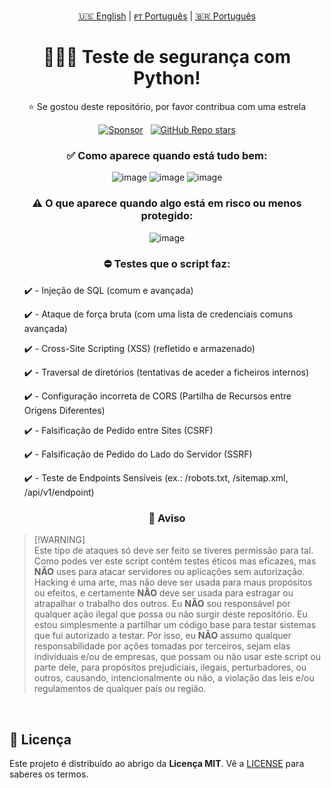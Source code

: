 <!-- |||||||||||||||||||| EN - PT |||||||||||||||||||| -->
<p align='center'>
  <a href="https://github.com/dev-ggomes/security-test-with-python/blob/main/README.md">🇺🇸 English</a> | 
  <a href="https://github.com/dev-ggomes/security-test-with-python/blob/main/README-pt-pt.md">ᴘᴛ Português</a> | 
  <a href="https://github.com/dev-ggomes/security-test-with-python/blob/main/README-pt-br.md">🇧🇷 Português</a>
</p>

<h1 align="center">
  👨🏽‍💻 Teste de segurança com Python!
</h1>

<p align="center">
  ⭐ Se gostou deste repositório, por favor contribua com uma estrela
</p>

<!-- |||||||||||||||||||| SPONSORS & STARS |||||||||||||||||||| -->
<p align='center'>
  <a href="https://github.com/sponsors/dev-ggomes"><img alt="Sponsor" src="https://img.shields.io/badge/sponsor-30363D?style=for-the-badge&logo=GitHub-Sponsors&logoColor=#white" /></a>
  &nbsp;
  <a href="#"><img alt="GitHub Repo stars" src="https://img.shields.io/github/stars/dev-ggomes/security-test-with-python?style=for-the-badge" /></a>
</p>

<div align="center">
  
  ### ✅ Como aparece quando está tudo bem:
  ![image](https://github.com/user-attachments/assets/108227d2-fb4a-49f0-b4ea-a9cb2ee970e7)
  ![image](https://github.com/user-attachments/assets/6c2a144f-cca3-4248-b1a0-85ff6ce0a63c)
  ![image](https://github.com/user-attachments/assets/06a03103-378b-4dda-85fb-ec6fbe979fb5)

  ### ⚠️ O que aparece quando algo está em risco ou menos protegido:
  ![image](https://github.com/user-attachments/assets/5fe449a3-1f32-41ab-9b4a-20002c6af681)

  ### ⛔ Testes que o script faz:
  
</div>

<div align="left">
  <ul>
    ✔️ - Injeção de SQL (comum e avançada)
  </ul>
  <ul>
    ✔️ - Ataque de força bruta (com uma lista de credenciais comuns avançada)
  </ul>
  <ul>
    ✔️ - Cross-Site Scripting (XSS) (refletido e armazenado)
  </ul>
  <ul>
    ✔️ - Traversal de diretórios (tentativas de aceder a ficheiros internos)
  </ul>
  <ul>
    ✔️ - Configuração incorreta de CORS (Partilha de Recursos entre Origens Diferentes)
  </ul>
  <ul>
    ✔️ - Falsificação de Pedido entre Sites (CSRF)
  </ul>
  <ul>
    ✔️ - Falsificação de Pedido do Lado do Servidor (SSRF)
  </ul>
  <ul>
    ✔️ - Teste de Endpoints Sensíveis (ex.: /robots.txt, /sitemap.xml, /api/v1/endpoint)
  </ul>
</div>

<div align="center">
  
  ### 🛑 Aviso

</div>

  > [!WARNING]\
  > Este tipo de ataques só deve ser feito se tiveres permissão para tal. Como podes ver este script contém testes éticos mas eficazes, mas **NÃO** uses para atacar servidores ou aplicações sem autorização. Hacking é uma arte, mas não deve ser usada para maus propósitos ou efeitos, e certamente **NÃO** deve ser usada para estragar ou atrapalhar o trabalho dos outros.
  Eu **NÃO** sou responsável por qualquer ação ilegal que possa ou não surgir deste repositório. Eu estou simplesmente a partilhar um código base para testar sistemas que fui autorizado a testar. Por isso, eu **NÃO** assumo qualquer responsabilidade por ações tomadas por terceiros, sejam elas individuais e/ou de empresas, que possam ou não usar este script ou parte dele, para propósitos prejudiciais, ilegais, perturbadores, ou outros, causando, intencionalmente ou não, a violação das leis e/ou regulamentos de qualquer país ou região.

<br>

## 📄 Licença

<p>
  
  Este projeto é distribuído ao abrigo da **Licença MIT**. Vê a [LICENSE](https://github.com/dev-ggomes/security-test-with-python?tab=MIT-1-ov-file) para saberes os termos.

</p>

